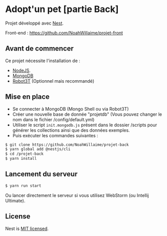 # Adopt'un pet [partie Back]

Projet développé avec [Nest](https://github.com/nestjs/nest).

Front-end : https://github.com/NoahWillaime/projet-front

## Avant de commencer

Ce projet nécessite l'installation de :
 - [NodeJS](https://nodejs.org/en/).
 - [MongoDB](https://www.mongodb.com/fr)
 - [Robot3T](https://robomongo.org/download) (Optionnel mais recommandé) 

## Mise en place

-   Se connecter à MongoDB (Mongo Shell ou via Robot3T)
-   Créer une nouvelle base de donnée "projetdb" (Vous pouvez changer le nom dans le fichier /config/default.yml)
-   Utiliser le script `init.mongodb.js` présent dans le dossier /scripts pour générer les collections ainsi que des données exemples.
-   Puis exécuter les commandes suivantes :
```bash
$ git clone https://github.com/NoahWillaime/projet-back
$ yarn global add @nestjs/cli
$ cd /projet-back
$ yarn install
```

## Lancement du serveur

```bash
$ yarn run start
```

Ou lancer directement le serveur si vous utilisez WebStorm (ou Intellij Ultimate).

## License

  Nest is [MIT licensed](LICENSE).
